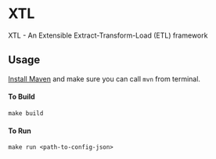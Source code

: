 # XTL

XTL - An Extensible Extract-Transform-Load (ETL) framework

## Usage

[Install Maven](https://maven.apache.org/install.html) and make sure you can call `mvn` from terminal.  

#### To Build
`make build`

#### To Run
`make run <path-to-config-json>`
